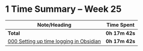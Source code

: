 # 1 Time Summary – Week 25

|Note/Heading|Time Spent|
|------------|----------|
|**Total**|**0h 17m 42s**|
|[000 Setting up time logging in Obsidian](../../../../../../lan/topics/tooling/obsidian/entries/2025/000%20Setting%20up%20time%20logging%20in%20Obsidian.md)|**0h 17m 42s**|

